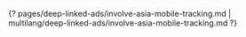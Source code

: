 {? pages/deep-linked-ads/involve-asia-mobile-tracking.md | multilang/deep-linked-ads/involve-asia-mobile-tracking.md ?}
